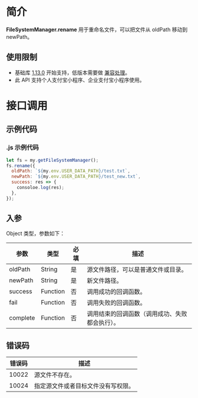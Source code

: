 # 简介

**FileSystemManager.rename** 用于重命名文件，可以把文件从 oldPath 移动到 newPath。

## 使用限制

- 基础库 [1.13.0](https://opendocs.alipay.com/mini/framework/lib) 开始支持，低版本需要做 [兼容处理](https://opendocs.alipay.com/mini/framework/compatibility)。
- 此 API 支持个人支付宝小程序、企业支付宝小程序使用。

# 接口调用

## 示例代码

### .js 示例代码

```javascript
let fs = my.getFileSystemManager();
fs.rename({
  oldPath: `${my.env.USER_DATA_PATH}/test.txt`,
  newPath: `${my.env.USER_DATA_PATH}/test_new.txt`,
  success: res => {
    consoloe.log(res);
  },
});
```

## 入参

Object 类型，参数如下：

| **参数** | **类型** | **必填** | **描述** |
| --- | --- | --- | --- |
| oldPath | String | 是 | 源文件路径，可以是普通文件或目录。 |
| newPath | String | 是 | 新文件路径。 |
| success | Function | 否 | 调用成功的回调函数。 |
| fail | Function | 否 | 调用失败的回调函数。 |
| complete | Function | 否 | 调用结束的回调函数（调用成功、失败都会执行）。 |

## 错误码

| **错误码** | **描述**                           |
| ---------- | ---------------------------------- |
| 10022      | 源文件不存在。                     |
| 10024      | 指定源文件或者目标文件没有写权限。 |
